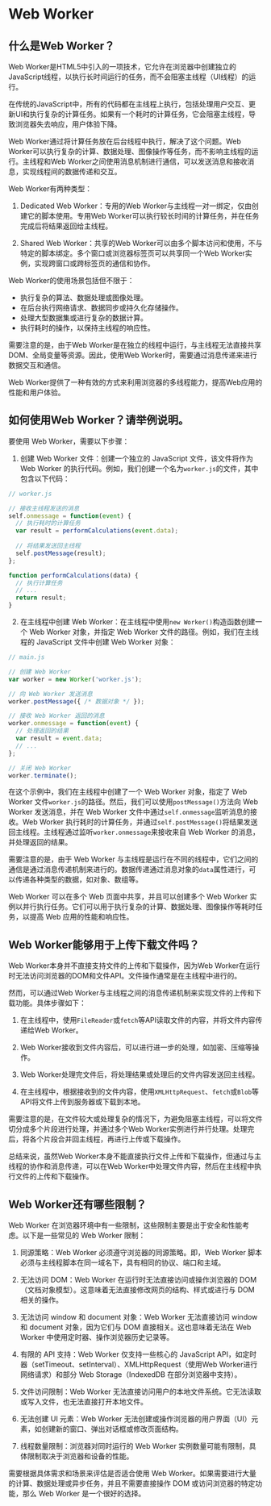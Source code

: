 # Web Worker

## 什么是Web Worker？
Web Worker是HTML5中引入的一项技术，它允许在浏览器中创建独立的JavaScript线程，以执行长时间运行的任务，而不会阻塞主线程（UI线程）的运行。

在传统的JavaScript中，所有的代码都在主线程上执行，包括处理用户交互、更新UI和执行复杂的计算任务。如果有一个耗时的计算任务，它会阻塞主线程，导致浏览器失去响应，用户体验下降。

Web Worker通过将计算任务放在后台线程中执行，解决了这个问题。Web Worker可以执行复杂的计算、数据处理、图像操作等任务，而不影响主线程的运行。主线程和Web Worker之间使用消息机制进行通信，可以发送消息和接收消息，实现线程间的数据传递和交互。

Web Worker有两种类型：

1. Dedicated Web Worker：专用的Web Worker与主线程一对一绑定，仅由创建它的脚本使用。专用Web Worker可以执行较长时间的计算任务，并在任务完成后将结果返回给主线程。

2. Shared Web Worker：共享的Web Worker可以由多个脚本访问和使用，不与特定的脚本绑定。多个窗口或浏览器标签页可以共享同一个Web Worker实例，实现跨窗口或跨标签页的通信和协作。

Web Worker的使用场景包括但不限于：

- 执行复杂的算法、数据处理或图像处理。
- 在后台执行网络请求、数据同步或持久化存储操作。
- 处理大型数据集或进行复杂的数据计算。
- 执行耗时的操作，以保持主线程的响应性。

需要注意的是，由于Web Worker是在独立的线程中运行，与主线程无法直接共享DOM、全局变量等资源。因此，使用Web Worker时，需要通过消息传递来进行数据交互和通信。

Web Worker提供了一种有效的方式来利用浏览器的多线程能力，提高Web应用的性能和用户体验。

## 如何使用Web Worker？请举例说明。
要使用 Web Worker，需要以下步骤：

1. 创建 Web Worker 文件：创建一个独立的 JavaScript 文件，该文件将作为 Web Worker 的执行代码。例如，我们创建一个名为`worker.js`的文件，其中包含以下代码：

```javascript
// worker.js

// 接收主线程发送的消息
self.onmessage = function(event) {
  // 执行耗时的计算任务
  var result = performCalculations(event.data);
  
  // 将结果发送回主线程
  self.postMessage(result);
};

function performCalculations(data) {
  // 执行计算任务
  // ...
  return result;
}
```

2. 在主线程中创建 Web Worker：在主线程中使用`new Worker()`构造函数创建一个 Web Worker 对象，并指定 Web Worker 文件的路径。例如，我们在主线程的 JavaScript 文件中创建 Web Worker 对象：

```javascript
// main.js

// 创建 Web Worker
var worker = new Worker('worker.js');

// 向 Web Worker 发送消息
worker.postMessage({ /* 数据对象 */ });

// 接收 Web Worker 返回的消息
worker.onmessage = function(event) {
  // 处理返回的结果
  var result = event.data;
  // ...
};

// 关闭 Web Worker
worker.terminate();
```

在这个示例中，我们在主线程中创建了一个 Web Worker 对象，指定了 Web Worker 文件`worker.js`的路径。然后，我们可以使用`postMessage()`方法向 Web Worker 发送消息，并在 Web Worker 文件中通过`self.onmessage`监听消息的接收。Web Worker 执行耗时的计算任务，并通过`self.postMessage()`将结果发送回主线程。主线程通过监听`worker.onmessage`来接收来自 Web Worker 的消息，并处理返回的结果。

需要注意的是，由于 Web Worker 与主线程是运行在不同的线程中，它们之间的通信是通过消息传递机制来进行的。数据传递通过消息对象的`data`属性进行，可以传递各种类型的数据，如对象、数组等。

Web Worker 可以在多个 Web 页面中共享，并且可以创建多个 Web Worker 实例以并行执行任务。它们可以用于执行复杂的计算、数据处理、图像操作等耗时任务，以提高 Web 应用的性能和响应性。

## Web Worker能够用于上传下载文件吗？
Web Worker本身并不直接支持文件的上传和下载操作，因为Web Worker在运行时无法访问浏览器的DOM和文件API。文件操作通常是在主线程中进行的。

然而，可以通过Web Worker与主线程之间的消息传递机制来实现文件的上传和下载功能。具体步骤如下：

1. 在主线程中，使用`FileReader`或`fetch`等API读取文件的内容，并将文件内容传递给Web Worker。

2. Web Worker接收到文件内容后，可以进行进一步的处理，如加密、压缩等操作。

3. Web Worker处理完文件后，将处理结果或处理后的文件内容发送回主线程。

4. 在主线程中，根据接收到的文件内容，使用`XMLHttpRequest`、`fetch`或`Blob`等API将文件上传到服务器或下载到本地。

需要注意的是，在文件较大或处理复杂的情况下，为避免阻塞主线程，可以将文件切分成多个片段进行处理，并通过多个Web Worker实例进行并行处理。处理完后，将各个片段合并回主线程，再进行上传或下载操作。

总结来说，虽然Web Worker本身不能直接执行文件上传和下载操作，但通过与主线程的协作和消息传递，可以在Web Worker中处理文件内容，然后在主线程中执行文件的上传和下载操作。

## Web Worker还有哪些限制？
Web Worker 在浏览器环境中有一些限制，这些限制主要是出于安全和性能考虑。以下是一些常见的 Web Worker 限制：

1. 同源策略：Web Worker 必须遵守浏览器的同源策略。即，Web Worker 脚本必须与主线程脚本在同一域名下，具有相同的协议、端口和主域。

2. 无法访问 DOM：Web Worker 在运行时无法直接访问或操作浏览器的 DOM（文档对象模型）。这意味着无法直接修改网页的结构、样式或进行与 DOM 相关的操作。

3. 无法访问 window 和 document 对象：Web Worker 无法直接访问 window 和 document 对象，因为它们与 DOM 直接相关。这也意味着无法在 Web Worker 中使用定时器、操作浏览器历史记录等。

4. 有限的 API 支持：Web Worker 仅支持一些核心的 JavaScript API，如定时器（setTimeout、setInterval）、XMLHttpRequest（使用Web Worker进行网络请求）和部分 Web Storage（IndexedDB 在部分浏览器中支持）。

5. 文件访问限制：Web Worker 无法直接访问用户的本地文件系统。它无法读取或写入文件，也无法直接打开本地文件。

6. 无法创建 UI 元素：Web Worker 无法创建或操作浏览器的用户界面（UI）元素，如创建新的窗口、弹出对话框或修改页面结构。

7. 线程数量限制：浏览器对同时运行的 Web Worker 实例数量可能有限制，具体限制取决于浏览器和设备的性能。

需要根据具体需求和场景来评估是否适合使用 Web Worker。如果需要进行大量的计算、数据处理或异步任务，并且不需要直接操作 DOM 或访问浏览器的特定功能，那么 Web Worker 是一个很好的选择。

